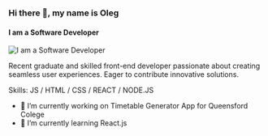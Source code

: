 ### Hi there 👋, my name is Oleg
#### I am a Software Developer
![I am a Software Developer](https://arturssmirnovs.github.io/github-profile-readme-generator/images/banner.png)

Recent graduate and skilled front-end developer passionate about creating seamless user experiences. Eager to contribute innovative solutions.

Skills: JS / HTML / CSS / REACT / NODE.JS

- 🔭 I’m currently working on Timetable Generator App for Queensford Colege 
- 🌱 I’m currently learning React.js 

